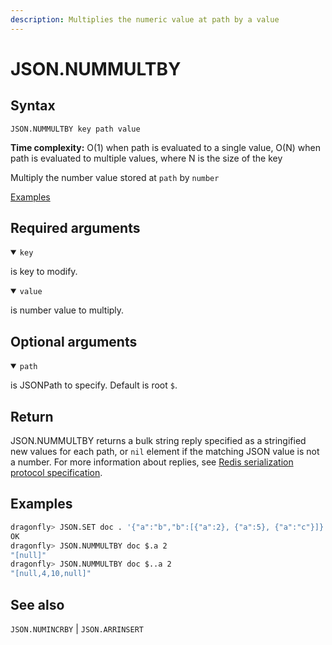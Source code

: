 ```yaml
---
description: Multiplies the numeric value at path by a value
---
```


# JSON.NUMMULTBY

## Syntax

    JSON.NUMMULTBY key path value

**Time complexity:** O(1) when path is evaluated to a single value, O(N) when path is evaluated to multiple values, where N is the size of the key

Multiply the number value stored at `path` by `number`

[Examples](#examples)

## Required arguments

<details open><summary><code>key</code></summary> 

is key to modify.
</details>

<details open><summary><code>value</code></summary> 

is number value to multiply. 
</details>

## Optional arguments

<details open><summary><code>path</code></summary> 

is JSONPath to specify. Default is root `$`.
</details>

## Return

JSON.NUMMULTBY returns a bulk string reply specified as a stringified new values for each path, or `nil` element if the matching JSON value is not a number.
For more information about replies, see [Redis serialization protocol specification](https://redis.io/docs/reference/protocol-spec).

## Examples

``` bash
dragonfly> JSON.SET doc . '{"a":"b","b":[{"a":2}, {"a":5}, {"a":"c"}]}'
OK
dragonfly> JSON.NUMMULTBY doc $.a 2
"[null]"
dragonfly> JSON.NUMMULTBY doc $..a 2
"[null,4,10,null]"
```

## See also

`JSON.NUMINCRBY` | `JSON.ARRINSERT` 
